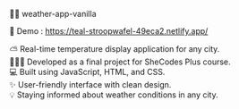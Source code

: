 
👩‍💻 weather-app-vanilla <br/>

👀 Demo : https://teal-stroopwafel-49eca2.netlify.app/

⛅ Real-time temperature display application for any city.<br/>
👩🏽‍🎓 Developed as a final project for SheCodes Plus course.<br/>
💻 Built using JavaScript, HTML, and CSS.<br/>
✨ User-friendly interface with clean design.<br/>
💡 Staying informed about weather conditions in any city.
